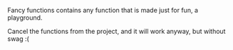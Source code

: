 Fancy functions contains any function that is made just for fun, a playground.

Cancel the functions from the project, and it will work anyway, but without swag :(